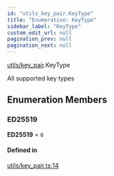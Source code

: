 ```yaml
---
id: "utils_key_pair.KeyType"
title: "Enumeration: KeyType"
sidebar_label: "KeyType"
custom_edit_url: null
pagination_prev: null
pagination_next: null
---
```


[utils/key_pair](../modules/utils_key_pair.md).KeyType

All supported key types

## Enumeration Members

### ED25519

 **ED25519** = ``0``

#### Defined in

[utils/key_pair.ts:14](https://github.com/maxhr/near--near-api-js/blob/87bf3c7e/packages/near-api-js/src/utils/key_pair.ts#L14)
